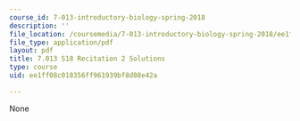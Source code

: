 ```yaml
---
course_id: 7-013-introductory-biology-spring-2018
description: ''
file_location: /coursemedia/7-013-introductory-biology-spring-2018/ee1ff08c018356ff961939bf8d08e42a_MIT7_013s18R2S.pdf
file_type: application/pdf
layout: pdf
title: 7.013 S18 Recitation 2 Solutions
type: course
uid: ee1ff08c018356ff961939bf8d08e42a

---
```

None